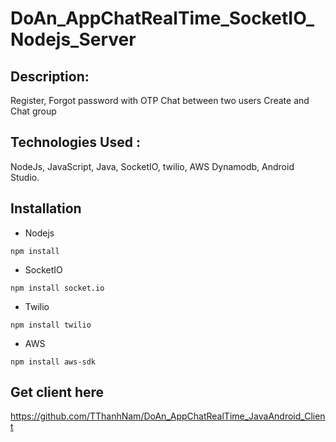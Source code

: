 # DoAn_AppChatRealTime_SocketIO_Nodejs_Server
## Description: 

Register, Forgot password with OTP
Chat between two users
Create and Chat group 

## Technologies Used :

NodeJs, JavaScript, Java, SocketIO, twilio, AWS Dynamodb, Android Studio.

## Installation

- Nodejs
```npm
npm install
```
- SocketIO
```npm
npm install socket.io
```
- Twilio
```npm
npm install twilio
```
- AWS
```npm
npm install aws-sdk
```
## Get client here
https://github.com/TThanhNam/DoAn_AppChatRealTime_JavaAndroid_Client

